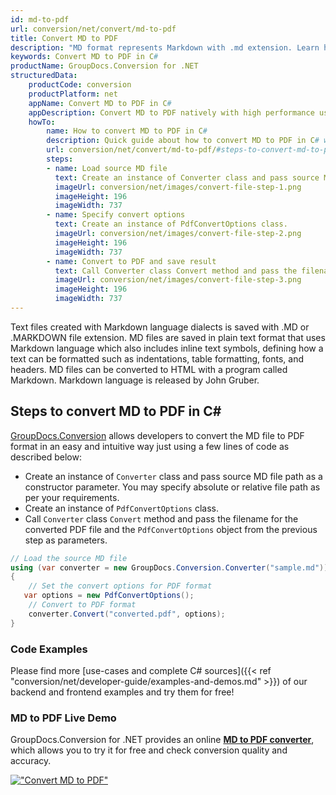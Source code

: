 ```yaml
---
id: md-to-pdf
url: conversion/net/convert/md-to-pdf
title: Convert MD to PDF
description: "MD format represents Markdown with .md extension. Learn how to convert MD to PDF file programmatically in C# language using GroupDocs.Conversion for .NET library."
keywords: Convert MD to PDF in C#
productName: GroupDocs.Conversion for .NET
structuredData:
    productCode: conversion
    productPlatform: net
    appName: Convert MD to PDF in C#
    appDescription: Convert MD to PDF natively with high performance using C# language and server side GroupDocs.Conversion for .NET APIs, without the use of any software like Microsoft or Open Office.
    howTo:
        name: How to convert MD to PDF in C# 
        description: Quick guide about how to convert MD to PDF in C# with high performance and accuracy.
        url: conversion/net/convert/md-to-pdf/#steps-to-convert-md-to-pdf-in-c
        steps:
        - name: Load source MD file 
          text: Create an instance of Converter class and pass source MD file path as a constructor parameter. You may specify absolute or relative file path as per your requirements. 
          imageUrl: conversion/net/images/convert-file-step-1.png
          imageHeight: 196
          imageWidth: 737
        - name: Specify convert options 
          text: Create an instance of PdfConvertOptions class.
          imageUrl: conversion/net/images/convert-file-step-2.png
          imageHeight: 196
          imageWidth: 737
        - name: Convert to PDF and save result 
          text: Call Converter class Convert method and pass the filename for the converted HTML file and the PdfConvertOptions object from the previous step as parameters.
          imageUrl: conversion/net/images/convert-file-step-3.png
          imageHeight: 196
          imageWidth: 737
---
```


Text files created with Markdown language dialects is saved with .MD or .MARKDOWN file extension. MD files are saved in plain text format that uses Markdown language which also includes inline text symbols, defining how a text can be formatted such as indentations, table formatting, fonts, and headers.  MD files can be converted to HTML with a program called Markdown. Markdown language is released by John Gruber.

## Steps to convert MD to PDF in C#

[GroupDocs.Conversion](https://products.groupdocs.com/conversion/net) allows developers to convert the MD file to PDF format in an easy and intuitive way just using a few lines of code as described below:

* Create an instance of `Converter` class and pass source MD file path as a constructor parameter. You may specify absolute or relative file path as per your requirements. 
* Create an instance of `PdfConvertOptions` class.
* Call `Converter` class `Convert` method and pass the filename for the converted PDF file and the `PdfConvertOptions` object from the previous step as parameters.

```csharp
// Load the source MD file
using (var converter = new GroupDocs.Conversion.Converter("sample.md"))
{
    // Set the convert options for PDF format
   var options = new PdfConvertOptions();
    // Convert to PDF format
    converter.Convert("converted.pdf", options);
}
```

### Code Examples

Please find more [use-cases and complete C# sources]({{< ref "conversion/net/developer-guide/examples-and-demos.md" >}}) of our backend and frontend examples and try them for free!

### MD to PDF Live Demo

GroupDocs.Conversion for .NET provides an online [**MD to PDF converter**](https://products.groupdocs.app/conversion/md-to-pdf), which allows you to try it for free and check conversion quality and accuracy.

[!["Convert MD to PDF"](conversion/net/images/convert-to-pdf/convert-md-to-pdf.png)](https://products.groupdocs.app/conversion/md-to-pdf)